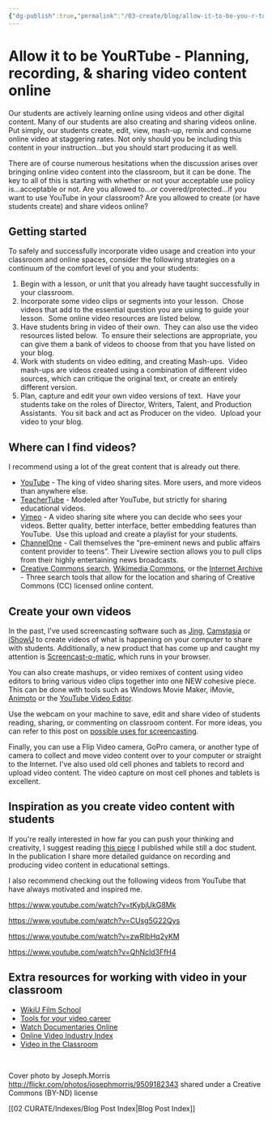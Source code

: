 ```yaml
---
{"dg-publish":true,"permalink":"/03-create/blog/allow-it-to-be-you-r-tube-planning-recording-and-sharing-video-content-online/","title":"Allow it to be YouRTube: Planning, recording, & sharing video content online","tags":["video","youtube"]}
---
```


# Allow it to be YouRTube - Planning, recording, & sharing video content online

Our students are actively learning online using videos and other digital content. Many of our students are also creating and sharing videos online. Put simply, our students create, edit, view, mash-up, remix and consume online video at staggering rates. Not only should you be including this content in your instruction...but you should start producing it as well.

There are of course numerous hesitations when the discussion arises over bringing online video content into the classroom, but it can be done. The key to all of this is starting with whether or not your acceptable use policy is...acceptable or not. Are you allowed to...or covered/protected...if you want to use YouTube in your classroom? Are you allowed to create (or have students create) and share videos online?

## Getting started

To safely and successfully incorporate video usage and creation into your classroom and online spaces, consider the following strategies on a continuum of the comfort level of you and your students:

1. Begin with a lesson, or unit that you already have taught successfully in your classroom.
2. Incorporate some video clips or segments into your lesson.  Chose videos that add to the essential question you are using to guide your lesson.  Some online video resources are listed below.
3. Have students bring in video of their own.  They can also use the video resources listed below.  To ensure their selections are appropriate, you can give them a bank of videos to choose from that you have listed on your blog.
4. Work with students on video editing, and creating Mash-ups.  Video mash-ups are videos created using a combination of different video sources, which can critique the original text, or create an entirely different version.
5. Plan, capture and edit your own video versions of text.  Have your students take on the roles of Director, Writers, Talent, and Production Assistants.  You sit back and act as Producer on the video.  Upload your video to your blog.

## Where can I find videos?

I recommend using a lot of the great content that is already out there.

- [YouTube](https://www.youtube.com/) - The king of video sharing sites. More users, and more videos than anywhere else.
- [TeacherTube](http://www.teachertube.com/) - Modeled after YouTube, but strictly for sharing educational videos.
- [Vimeo](https://vimeo.com/) - A video sharing site where you can decide who sees your videos. Better quality, better interface, better embedding features than YouTube.  Use this upload and create a playlist for your students.
- [ChannelOne](https://www.channelone.com/) - Call themselves the “pre-eminent news and public affairs content provider to teens”. Their Livewire section allows you to pull clips from their highly entertaining news broadcasts.
- [Creative Commons search](http://search.creativecommons.org/), [Wikimedia Commons](https://commons.wikimedia.org/wiki/Main_Page), or the [Internet Archive](https://archive.org/index.php) - Three search tools that allow for the location and sharing of Creative Commons (CC) licensed online content.

## Create your own videos

In the past, I've used screencasting software such as [Jing](https://sites.google.com/site/wiobyrne/Jing), [Camstasia](https://www.techsmith.com/camtasia.html) or [iShowU](http://www.shinywhitebox.com/ishowu) to create videos of what is happening on your computer to share with students. Additionally, a new product that has come up and caught my attention is [Screencast-o-matic](http://screencast-o-matic.com/home), which runs in your browser.

You can also create mashups, or video remixes of content using video editors to bring various video clips together into one NEW cohesive piece. This can be done with tools such as Windows Movie Maker, iMovie, [Animoto](http://animoto.com/education) or the [YouTube Video Editor](http://news.cnet.com/8301-27076_3-20010127-248.html).

Use the webcam on your machine to save, edit and share video of students reading, sharing, or commenting on classroom content. For more ideas, you can refer to this post on [possible uses for screencasting](http://wiobyrne.com/screencaptures-screencasts-education-assessment-research/).

Finally, you can use a Flip Video camera, GoPro camera, or another type of camera to collect and move video content over to your computer or straight to the Internet. I've also used old cell phones and tablets to record and upload video content. The video capture on most cell phones and tablets is excellent.

## Inspiration as you create video content with students

If you're really interested in how far you can push your thinking and creativity, I suggest reading [this piece](https://docs.google.com/document/d/1Nvq2fpAUjVpgF4INpsWE0__NIg860v0_fpJkahXnGto/edit?usp=sharing) I published while still a doc student. In the publication I share more detailed guidance on recording and producing video content in educational settings.

I also recommend checking out the following videos from YouTube that have always motivated and inspired me.

https://www.youtube.com/watch?v=tKybjUkG8Mk

https://www.youtube.com/watch?v=CUsg5G22Qys

https://www.youtube.com/watch?v=zwRlbHq2yKM

https://www.youtube.com/watch?v=QhNcld3FfH4

## Extra resources for working with video in your classroom

- [WikiU Film School](http://en.wikiversity.org/wiki/Course:WikiU_Film_School_Course_01_-_Learning_the_Basics_of_Filmmaking)
- [Tools for your video career](http://www.techcrunch.com/2008-04-17/tools-for-your-video-career/)
- [Watch Documentaries Online](http://www.makeuseof.com/tag/the-best-places-to-watch-documentary-movies-online/)
- [Online Video Industry Index](http://www.readwriteweb.com/archives/online_video_index.php)
- [Video in the Classroom](http://www.needleworkspictures.com/vic/Home.html)

 

Cover photo by Joseph.Morris http://flickr.com/photos/josephmorris/9509182343 shared under a Creative Commons (BY-ND) license

[[02 CURATE/Indexes/Blog Post Index\|Blog Post Index]]